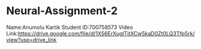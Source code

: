 # Neural-Assignment-2
Name:Anumolu Kartik Student ID:700758573
Video Link:https://drive.google.com/file/d/1X56ErXuglTitXCw5kaD0Zt0LQ3Tfp5rk/view?usp=drive_link

